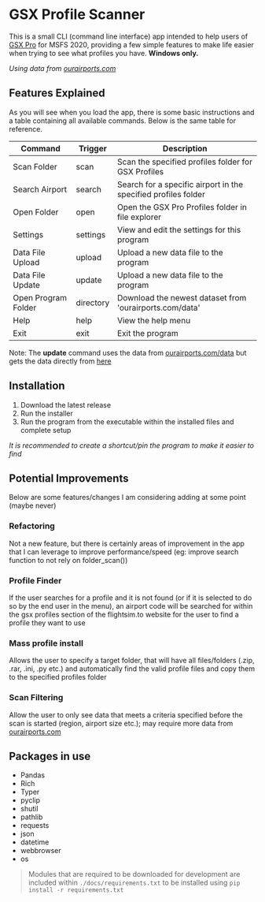# GSX Profile Scanner

This is a small CLI (command line interface) app intended to help users of [GSX Pro](https://www.fsdreamteam.com/products_gsxpro.html) for MSFS 2020, providing a few simple features to make life easier when trying to see what profiles you have. **Windows only.**

_Using data from [ourairports.com](https://ourairports.com/)_

## Features Explained

As you will see when you load the app, there is some basic instructions and a table containing all available commands. Below is the same table for reference.

| Command             | Trigger  | Description                                                    |
| ------------------- | -------- | -------------------------------------------------------------- |
| Scan Folder         | scan     | Scan the specified profiles folder for GSX Profiles            |
| Search Airport      | search   | Search for a specific airport in the specified profiles folder |
| Open Folder         | open     | Open the GSX Pro Profiles folder in file explorer              |
| Settings            | settings | View and edit the settings for this program                    |
| Data File Upload    | upload   | Upload a new data file to the program                          |
| Data File Update    | update   | Upload a new data file to the program                          |
| Open Program Folder | directory| Download the newest dataset from 'ourairports.com/data'        |
| Help                | help     | View the help menu                                             |
| Exit                | exit     | Exit the program                                               |

Note: The **update** command uses the data from [ourairports.com/data](https://ourairports.com/data/) but gets the data directly from [here](https://davidmegginson.github.io/ourairports-data/airports.csv)

## Installation

1. Download the latest release
2. Run the installer
3. Run the program from the executable within the installed files and complete setup

_It is recommended to create a shortcut/pin the program to make it easier to find_

## Potential Improvements

Below are some features/changes I am considering adding at some point (maybe never)

### Refactoring

Not a new feature, but there is certainly areas of improvement in the app that I can leverage to improve performance/speed (eg: improve search function to not rely on folder_scan())

### Profile Finder

If the user searches for a profile and it is not found (or if it is selected to do so by the end user in the menu), an airport code will be searched for within the gsx profiles section of the flightsim.to website for the user to find a profile they want to use

### Mass profile install

Allows the user to specify a target folder, that will have all files/folders (.zip, .rar, .ini, .py etc.) and automatically find the valid profile files and copy them to the specified profiles folder

### Scan Filtering

Allow the user to only see data that meets a criteria specified before the scan is started (region, airport size etc.); may require more data from [ourairports.com](https://ourairports.com/)

## Packages in use

- Pandas
- Rich
- Typer
- pyclip
- shutil
- pathlib
- requests
- json
- datetime
- webbrowser
- os

> Modules that are required to be downloaded for development are included within  `./docs/requirements.txt` to be installed using `pip install -r requirements.txt`
